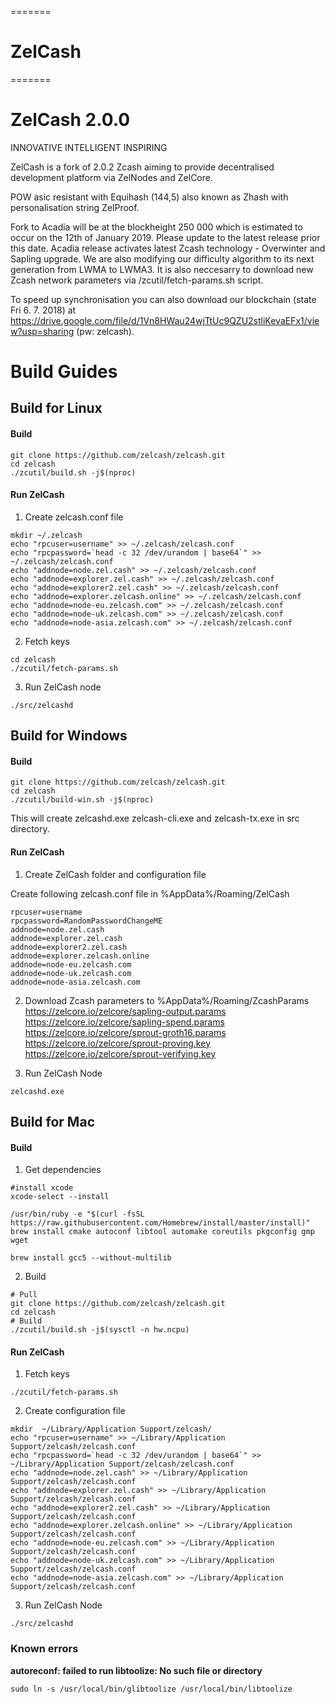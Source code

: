 =======
# ZelCash
=======
# ZelCash 2.0.0
INNOVATIVE  INTELLIGENT  INSPIRING

ZelCash is a fork of 2.0.2 Zcash aiming to provide decentralised development platform via ZelNodes and ZelCore.

POW asic resistant with Equihash (144,5) also known as Zhash with personalisation string ZelProof.

Fork to Acadia will be at the blockheight 250 000 which is estimated to occur on the 12th of January 2019. Please update to the latest release prior this date. Acadia release activates latest Zcash technology - Overwinter and Sapling upgrade. We are also modifying our difficulty algorithm to its next generation from LWMA to LWMA3. It is also neccesarry to download new Zcash network parameters via /zcutil/fetch-params.sh script.

To speed up synchronisation you can also download our blockchain (state Fri 6. 7. 2018) at https://drive.google.com/file/d/1Vn8HWau24wjTtUc9QZU2stliKevaEFx1/view?usp=sharing (pw: zelcash).


# Build Guides
## Build for Linux
#### Build
```
git clone https://github.com/zelcash/zelcash.git
cd zelcash
./zcutil/build.sh -j$(nproc)
```

#### Run ZelCash 
1. Create zelcash.conf file
```
mkdir ~/.zelcash
echo "rpcuser=username" >> ~/.zelcash/zelcash.conf
echo "rpcpassword=`head -c 32 /dev/urandom | base64`" >> ~/.zelcash/zelcash.conf
echo "addnode=node.zel.cash" >> ~/.zelcash/zelcash.conf
echo "addnode=explorer.zel.cash" >> ~/.zelcash/zelcash.conf
echo "addnode=explorer2.zel.cash" >> ~/.zelcash/zelcash.conf
echo "addnode=explorer.zelcash.online" >> ~/.zelcash/zelcash.conf
echo "addnode=node-eu.zelcash.com" >> ~/.zelcash/zelcash.conf
echo "addnode=node-uk.zelcash.com" >> ~/.zelcash/zelcash.conf
echo "addnode=node-asia.zelcash.com" >> ~/.zelcash/zelcash.conf
```

2. Fetch keys
```
cd zelcash
./zcutil/fetch-params.sh
```

3. Run ZelCash node
```
./src/zelcashd
```


## Build for Windows
#### Build
```
git clone https://github.com/zelcash/zelcash.git
cd zelcash
./zcutil/build-win.sh -j$(nproc)
```
This will create zelcashd.exe zelcash-cli.exe and zelcash-tx.exe in src directory. 
#### Run ZelCash
1. Create ZelCash folder and configuration file

Create following zelcash.conf file in %AppData%/Roaming/ZelCash 
```
rpcuser=username
rpcpassword=RandomPasswordChangeME
addnode=node.zel.cash
addnode=explorer.zel.cash
addnode=explorer2.zel.cash
addnode=explorer.zelcash.online
addnode=node-eu.zelcash.com
addnode=node-uk.zelcash.com
addnode=node-asia.zelcash.com
```

2. Download Zcash parameters to  %AppData%/Roaming/ZcashParams
https://zelcore.io/zelcore/sapling-output.params \
https://zelcore.io/zelcore/sapling-spend.params \
https://zelcore.io/zelcore/sprout-groth16.params \
https://zelcore.io/zelcore/sprout-proving.key \
https://zelcore.io/zelcore/sprout-verifying.key

3. Run ZelCash Node
```
zelcashd.exe
```

## Build for Mac
#### Build
1. Get dependencies
```{r, engine='bash'}
#install xcode
xcode-select --install

/usr/bin/ruby -e "$(curl -fsSL https://raw.githubusercontent.com/Homebrew/install/master/install)"
brew install cmake autoconf libtool automake coreutils pkgconfig gmp wget

brew install gcc5 --without-multilib
```

2. Build
```{r, engine='bash'}
# Pull
git clone https://github.com/zelcash/zelcash.git
cd zelcash
# Build
./zcutil/build.sh -j$(sysctl -n hw.ncpu)
```
#### Run ZelCash
1. Fetch keys
```{r, engine='bash'}
./zcutil/fetch-params.sh
```

2. Create configuration file
```{r, engine='bash'}
mkdir  ~/Library/Application Support/zelcash/
echo "rpcuser=username" >> ~/Library/Application Support/zelcash/zelcash.conf
echo "rpcpassword=`head -c 32 /dev/urandom | base64`" >> ~/Library/Application Support/zelcash/zelcash.conf
echo "addnode=node.zel.cash" >> ~/Library/Application Support/zelcash/zelcash.conf
echo "addnode=explorer.zel.cash" >> ~/Library/Application Support/zelcash/zelcash.conf
echo "addnode=explorer2.zel.cash" >> ~/Library/Application Support/zelcash/zelcash.conf
echo "addnode=explorer.zelcash.online" >> ~/Library/Application Support/zelcash/zelcash.conf
echo "addnode=node-eu.zelcash.com" >> ~/Library/Application Support/zelcash/zelcash.conf
echo "addnode=node-uk.zelcash.com" >> ~/Library/Application Support/zelcash/zelcash.conf
echo "addnode=node-asia.zelcash.com" >> ~/Library/Application Support/zelcash/zelcash.conf
```

3. Run ZelCash Node
```{r, engine='bash'}
./src/zelcashd
```

### Known errors
**autoreconf: failed to run libtoolize: No such file or directory**
```{r, engine='bash'}
sudo ln -s /usr/local/bin/glibtoolize /usr/local/bin/libtoolize
```